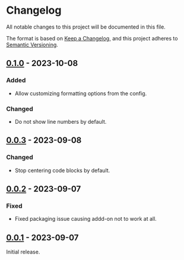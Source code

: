 # Changelog

All notable changes to this project will be documented in this file.

The format is based on [Keep a Changelog](https://keepachangelog.com/en/1.0.0/),
and this project adheres to [Semantic Versioning](https://semver.org/spec/v2.0.0.html).

## [0.1.0] - 2023-10-08

### Added

-   Allow customizing formatting options from the config.

### Changed

-   Do not show line numbers by default.

## [0.0.3] - 2023-09-08

### Changed

-   Stop centering code blocks by default.

## [0.0.2] - 2023-09-07

### Fixed

-   Fixed packaging issue causing addd-on not to work at all.

## [0.0.1] - 2023-09-07

Initial release.

[0.1.0]: https://github.com/abdnh/anki-fhighlight/compare/0.0.3...0.1.0
[0.0.3]: https://github.com/abdnh/anki-fhighlight/compare/0.0.2...0.0.3
[0.0.2]: https://github.com/abdnh/anki-fhighlight/compare/0.0.1...0.0.2
[0.0.1]: https://github.com/abdnh/anki-fhighlight/commits/0.0.1
